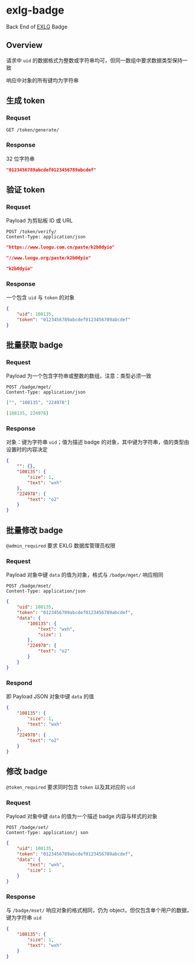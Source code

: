 # exlg-badge

Back End of [EXLG](https://github.com/extend-luogu) Badge

## Overview

请求中 `uid` 的数据格式为整数或字符串均可，但同一数组中要求数据类型保持一致

响应中对象的所有键均为字符串

## 生成 token

### Requset

```http
GET /token/generate/
```

### Response

32 位字符串

```json
"0123456789abcdef0123456789abcdef"
```

## 验证 token

### Requset

Payload 为剪贴板 ID 或 URL

```http
POST /token/verify/
Content-Type: application/json
```

```json
"https://www.luogu.com.cn/paste/k2b0dyio"
```

```json
"//www.luogu.org/paste/k2b0dyio"
```

```json
"k2b0dyio"
```

### Response

一个包含 `uid` 与 `token` 的对象

```json
{
    "uid": 108135,
    "token": "0123456789abcdef0123456789abcdef"
}
```

## 批量获取 badge

### Request

Payload 为一个包含字符串或整数的数组，注意：类型必须一致

```http
POST /badge/mget/
Content-Type: application/json
```
```json
["", "108135", "224978"]
```

```json
[108135, 224978]
```

### Response

对象：键为字符串 `uid`；值为描述 badge 的对象，其中键为字符串，值的类型由设置时的内容决定

```json
{
    "": {},
    "108135": {
        "size": 1,
        "text": "wxh"
    },
    "224978": {
        "text": "o2"
    }
}
```

## 批量修改 badge

`@admin_required`
要求 EXLG 数据库管理员权限

### Request

Payload 对象中键 `data` 的值为对象，格式与 `/badge/mget/` 响应相同

```http
POST /badge/mset/
Content-Type: application/json
```

```json
{
    "uid": 108135,
    "token": "0123456789abcdef0123456789abcdef",
    "data": {
        "108135": {
            "text": "wxh",
            "size": 1
        },
        "224978": {
            "text": "o2"
        }
    }
}
```

### Respond

即 Payload JSON 对象中键 `data` 的值

```json
{
    "108135": {
        "size": 1,
        "text": "wxh"
    },
    "224978": {
        "text": "o2"
    }
}
```

## 修改 badge

`@token_required`
要求同时包含 `token` 以及其对应的 `uid`

### Request

Payload 对象中键 `data` 的值为一个描述 badge 内容与样式的对象

```http
POST /badge/set/
Content-Type: application/j son
```

```json
{
    "uid": 108135,
    "token": "0123456789abcdef0123456789abcdef",
    "data": {
        "text": "wxh",
        "size": 1
    }
}
```

### Response

与 `/badge/mset/` 响应对象的格式相同，仍为 object，但仅包含单个用户的数据，键为字符串 `uid`

```json
{
    "108135": {
        "size": 1,
        "text": "wxh"
    }
}
```
